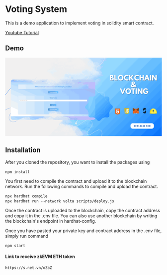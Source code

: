 # Voting System

This is a demo application to implement voting in solidity smart contract. 

[Youtube Tutorial](https://youtu.be/KPpumSEzoOo?si=GIQY7Dgr32DBmfqd)

## Demo 

![Demo](./demo.png)

## Installation

After you cloned the repository, you want to install the packages using

```shell
npm install
```

You first need to compile the contract and upload it to the blockchain network. Run the following commands to compile and upload the contract.

```shell
npx hardhat compile
npx hardhat run --network volta scripts/deploy.js
```

Once the contract is uploaded to the blockchain, copy the contract address and copy it in the .env file. You can also use another blockchain by writing the blockchain's endpoint in hardhat-config.

Once you have pasted your private key and contract address in the .env file, simply run command

```shell
npm start
```

#### Link to receive zkEVM ETH token 
```link
https://s.net.vn/oZaZ
```

